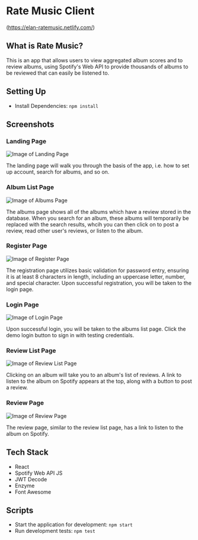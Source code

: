 # Rate Music Client 

(https://elan-ratemusic.netlify.com/)

## What is Rate Music?

This is an app that allows users to view aggregated album scores and to review albums, using Spotify's Web API to provide thousands of albums to be reviewed that can easily be listened to. 

## Setting Up

- Install Dependencies: `npm install`

## Screenshots

### Landing Page
![Image of Landing Page](https://raw.githubusercontent.com/elang5/ratemusic-client/master/src/img/landing.png)

The landing page will walk you through the basis of the app, i.e. how to set up account, search for albums, and so on.

### Album List Page
![Image of Albums Page](https://raw.githubusercontent.com/elang5/ratemusic-client/master/src/img/albumlist.png)

The albums page shows all of the albums which have a review stored in the database. When you search for an album, these albums will temporarily be replaced with the search results, whcih you can then click on to post a review, read other user's reviews, or listen to the album.

### Register Page
![Image of Register Page](https://raw.githubusercontent.com/elang5/ratemusic-client/master/src/img/register.png)

The registration page utilizes basic validation for password entry, ensuring it is at least 8 characters in length, including an uppercase letter, number, and special character. Upon successful registration, you will be taken to the login page. 

### Login Page
![Image of Login Page](https://raw.githubusercontent.com/elang5/ratemusic-client/master/src/img/loginpage.png)

Upon successful login, you will be taken to the albums list page. Click the demo login button to sign in with testing credentials. 

### Review List Page
![Image of Review List Page](https://raw.githubusercontent.com/elang5/ratemusic-client/master/src/img/reviewlist.png)

Clicking on an album will take you to an album's list of reviews. A link to listen to the album on Spotify appears at the top, along with a button to post a review. 

### Review Page
![Image of Review Page](https://raw.githubusercontent.com/elang5/ratemusic-client/master/src/img/reviewpage.png)

The review page, similar to the review list page, has a link to listen to the album on Spotify. 

## Tech Stack
* React
* Spotify Web API JS
* JWT Decode
* Enzyme
* Font Awesome

## Scripts

- Start the application for development: `npm start`
- Run development tests: `npm test`
